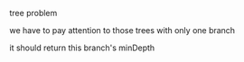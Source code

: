tree problem

we have to pay attention to those trees with only one branch

it should return this branch's minDepth
